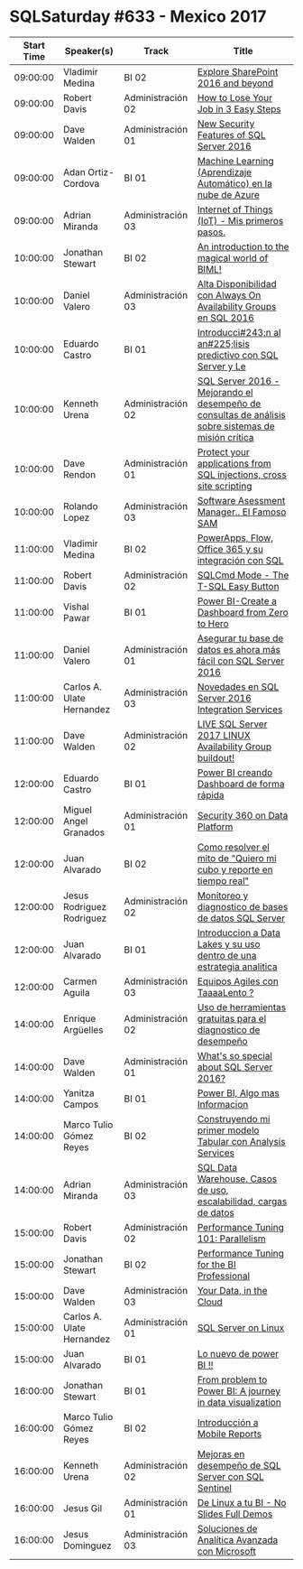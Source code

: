 # SQLSaturday #633 - Mexico 2017
Start Time|Speaker(s)|Track|Title
---|---|---|---
09:00:00|Vladimir Medina|BI 02|[Explore SharePoint 2016 and beyond](61404.md)
09:00:00|Robert Davis|Administración 02|[How to Lose Your Job in 3 Easy Steps](61433.md)
09:00:00|Dave Walden|Administración 01|[New Security Features of SQL Server 2016](61455.md)
09:00:00|Adan Ortiz-Cordova|BI 01|[Machine Learning (Aprendizaje Automático) en la nube de Azure](64414.md)
09:00:00|Adrian Miranda|Administración 03|[Internet of Things (IoT) - Mis primeros pasos.](64644.md)
10:00:00|Jonathan Stewart|BI 02|[An introduction to the magical world of BIML!](61451.md)
10:00:00|Daniel Valero|Administración 03|[Alta Disponibilidad con Always On Availability Groups en SQL 2016](61799.md)
10:00:00|Eduardo Castro|BI 01|[Introducci#243;n al an#225;lisis predictivo con SQL Server y Le](63955.md)
10:00:00|Kenneth Urena|Administración 02|[SQL Server 2016 - Mejorando el desempeño de consultas de análisis sobre sistemas de misión crítica](64820.md)
10:00:00|Dave Rendon|Administración 01|[Protect your applications from SQL injections, cross site scripting](64849.md)
10:00:00|Rolando Lopez|Administración 03|[Software Asessment Manager.. El Famoso SAM](66046.md)
11:00:00|Vladimir Medina|BI 02|[PowerApps, Flow, Office 365 y su integración con SQL](61403.md)
11:00:00|Robert Davis|Administración 02|[SQLCmd Mode - The T-SQL Easy Button](61434.md)
11:00:00|Vishal Pawar|BI 01|[Power BI-Create a Dashboard from Zero to Hero](61552.md)
11:00:00|Daniel Valero|Administración 01|[Asegurar tu base de datos es ahora más fácil con SQL Server 2016](61801.md)
11:00:00|Carlos A. Ulate Hernandez|Administración 03|[Novedades en SQL Server 2016 Integration Services](62832.md)
11:00:00|Dave Walden|Administración 02|[LIVE SQL Server 2017 LINUX Availability Group buildout!](65137.md)
12:00:00|Eduardo Castro|BI 01|[Power BI creando Dashboard de forma rápida](63956.md)
12:00:00|Miguel Angel Granados|Administración 01|[Security 360 on Data Platform](64688.md)
12:00:00|Juan Alvarado|BI 02|[Como resolver el mito de "Quiero mi cubo y reporte en tiempo real"](64710.md)
12:00:00|Jesus Rodriguez Rodriguez|Administración 02|[Monitoreo y diagnostico de bases de datos SQL Server](64813.md)
12:00:00|Juan Alvarado|BI 01|[Introduccion a Data Lakes y su uso dentro de una estrategia analitica](65200.md)
12:00:00|Carmen Aguila|Administración 03|[Equipos Agiles con TaaaaLento ?](66273.md)
14:00:00|Enrique Argüelles|Administración 02|[Uso de herramientas gratuitas para el diagnostico de desempeño](61402.md)
14:00:00|Dave Walden|Administración 01|[What's so special about SQL Server 2016?](61457.md)
14:00:00|Yanitza Campos|BI 01|[Power BI, Algo mas Informacion](63161.md)
14:00:00|Marco Tulio Gómez Reyes|BI 02|[Construyendo mi primer modelo Tabular con Analysis Services](63479.md)
14:00:00|Adrian Miranda|Administración 03|[SQL Data Warehouse. Casos de uso, escalabilidad, cargas de datos](64643.md)
15:00:00|Robert Davis|Administración 02|[Performance Tuning 101: Parallelism](61435.md)
15:00:00|Jonathan Stewart|BI 02|[Performance Tuning for the BI Professional](61454.md)
15:00:00|Dave Walden|Administración 03|[Your Data, in the Cloud](61458.md)
15:00:00|Carlos A. Ulate Hernandez|Administración 01|[SQL Server on Linux](62834.md)
15:00:00|Juan Alvarado|BI 01|[Lo nuevo de power BI !!](64712.md)
16:00:00|Jonathan Stewart|BI 01|[From problem to Power BI:  A journey in data visualization](61453.md)
16:00:00|Marco Tulio Gómez Reyes|BI 02|[Introducción a Mobile Reports](63480.md)
16:00:00|Kenneth Urena|Administración 02|[Mejoras en desempeño de SQL Server con SQL Sentinel](64819.md)
16:00:00|Jesus Gil|Administración 01|[De Linux a tu BI - No Slides Full Demos](64965.md)
16:00:00|Jesus Dominguez|Administración 03|[Soluciones de Analítica Avanzada con Microsoft](66426.md)
